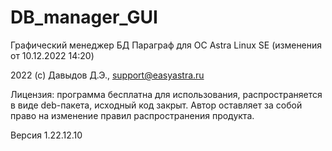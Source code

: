 # DB_manager_GUI
Графический менеджер БД Параграф для ОС Astra Linux SE (изменения от 10.12.2022 14:20)


2022 (с) Давыдов Д.Э., support@easyastra.ru


Лицензия: программа бесплатна для использования, распространяется в виде deb-пакета, исходный код закрыт. Автор оставляет за собой право на изменение правил распространения продукта.


Версия 1.22.12.10
